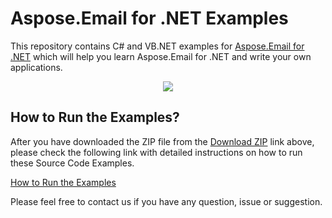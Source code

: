 # Aspose.Email for .NET Examples

This repository contains C# and VB.NET examples for [Aspose.Email for .NET](http://www.aspose.com/products/email/net) which will help you learn Aspose.Email for .NET and write your own applications.

<p align="center">
  <a title="Download complete Aspose.Email for .NET source code" href="https://github.com/asposeemail/Aspose_Email_NET/archive/master.zip">
	<img src="https://raw.github.com/AsposeExamples/java-examples-dashboard/master/images/downloadZip-Button-Large.png" />
  </a>
</p>

## How to Run the Examples?

After you have downloaded the ZIP file from the [Download ZIP](https://github.com/asposeemail/Aspose_Email_NET/archive/master.zip) link above, please check the following link with detailed instructions on how to run these Source Code Examples.

[How to Run the Examples](https://docs.aspose.com/display/emailnet/How+to+Run+the+Examples)

Please feel free to contact us if you have any question, issue or suggestion.
